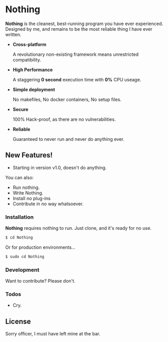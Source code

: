 # Nothing

**Nothing** is the cleanest, best-running program you have ever experienced. Designed by me, and remains to be the most reliable thing I have ever written.

- **Cross-platform**

   A revolutionary non-existing framework means unrestricted compatibility.
   
- **High Performance**
  
  A staggering **0 second** execution time with **0%** CPU useage.

- **Simple deployment**

  No makefiles, No docker containers, No setup files.

- **Secure**

   100% Hack-proof, as there are no vulnerabilities.

- **Reliable**

   Guaranteed to never run and never do anything ever.

## New Features!

  - Starting in version v1.0, doesn't do anything.
  
You can also:
  - Run nothing.
  - Write Nothing.
  - Install no plug-ins
  - Contribute in no way whatsoever.
  
### Installation

**Nothing** requires nothing to run. Just clone, and it's ready for no use.

```sh
$ cd Nothing
```
Or for production environments...

```sh
$ sudo cd Nothing
```
  
### Development

Want to contribute? Please don't.

### Todos

 - Cry.

License
-------

Sorry officer, I must have left mine at the bar.
